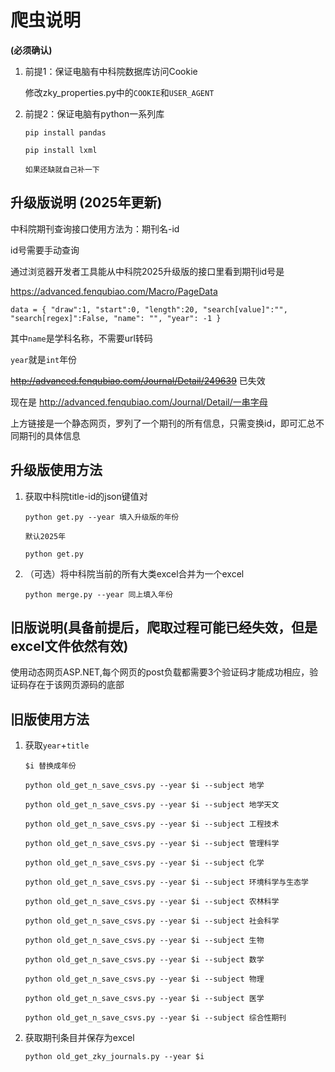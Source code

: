 
# 爬虫说明
**(必须确认)**
1. 前提1：保证电脑有中科院数据库访问Cookie

    修改zky_properties.py中的`COOKIE`和`USER_AGENT`

1. 前提2：保证电脑有python一系列库

    `pip install pandas`

    `pip install lxml`

    `如果还缺就自己补一下`


## 升级版说明 (2025年更新)
中科院期刊查询接口使用方法为：期刊名-id

id号需要手动查询

通过浏览器开发者工具能从中科院2025升级版的接口里看到期刊id号是

https://advanced.fenqubiao.com/Macro/PageData

`data = {
            "draw":1,
            "start":0,
            "length":20,
            "search[value]":"",
            "search[regex]":False,
            "name": "",
            "year": -1
        }`

其中`name`是学科名称，不需要url转码

`year`就是`int`年份

~~http://advanced.fenqubiao.com/Journal/Detail/249639~~ 已失效

现在是 http://advanced.fenqubiao.com/Journal/Detail/一串字母

上方链接是一个静态网页，罗列了一个期刊的所有信息，只需变换id，即可汇总不同期刊的具体信息


## 升级版使用方法



1. 获取中科院title-id的json键值对

    `python get.py --year 填入升级版的年份`

    `默认2025年`

    `python get.py`

2. （可选）将中科院当前的所有大类excel合并为一个excel

    ```python merge.py --year 同上填入年份```


## 旧版说明(具备前提后，爬取过程可能已经失效，但是excel文件依然有效)

使用动态网页ASP.NET,每个网页的post负载都需要3个验证码才能成功相应，验证码存在于该网页源码的底部

## 旧版使用方法
1. 获取`year`+`title `

    `$i 替换成年份`
   
    ```python old_get_n_save_csvs.py --year $i --subject 地学```

    ```python old_get_n_save_csvs.py --year $i --subject 地学天文```

    ```python old_get_n_save_csvs.py --year $i --subject 工程技术``` 

    ```python old_get_n_save_csvs.py --year $i --subject 管理科学``` 

    ```python old_get_n_save_csvs.py --year $i --subject 化学```

    ```python old_get_n_save_csvs.py --year $i --subject 环境科学与生态学``` 

    ```python old_get_n_save_csvs.py --year $i --subject 农林科学``` 

    ```python old_get_n_save_csvs.py --year $i --subject 社会科学```

    ```python old_get_n_save_csvs.py --year $i --subject 生物```

    ```python old_get_n_save_csvs.py --year $i --subject 数学```

    ```python old_get_n_save_csvs.py --year $i --subject 物理``` 

    ```python old_get_n_save_csvs.py --year $i --subject 医学``` 

    ```python old_get_n_save_csvs.py --year $i --subject 综合性期刊```

1. 获取期刊条目并保存为excel

    ```python old_get_zky_journals.py --year $i```
